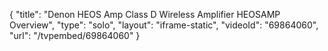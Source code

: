 {
    "title": "Denon HEOS Amp Class D Wireless Amplifier HEOSAMP Overview",
    "type": "solo",
    "layout": "iframe-static",
    "videoId": "69864060",
    "url": "\/tvpembed\/69864060"
}